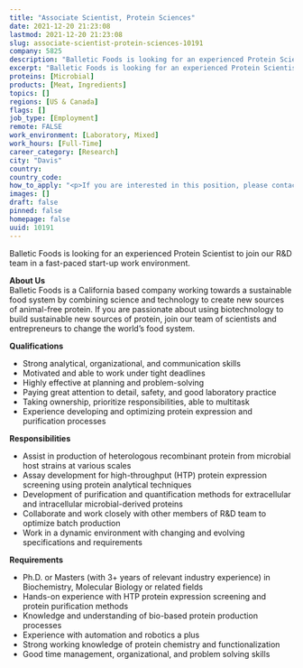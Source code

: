 ```yaml
---
title: "Associate Scientist, Protein Sciences"
date: 2021-12-20 21:23:08
lastmod: 2021-12-20 21:23:08
slug: associate-scientist-protein-sciences-10191
company: 5825
description: "Balletic Foods is looking for an experienced Protein Scientist to join our R&D team in a fast-paced start-up work environment.About UsBalletic Foods is a California based company working towards a sustainable food system by combining science and technology to create new sources of animal-free protein. If you are passionate about using biotechnology to build sustainable new sources of protein, join our team of scientists and entrepreneurs to change the world’s food system.Qualifications"
excerpt: "Balletic Foods is looking for an experienced Protein Scientist to join our R&D team in a fast-paced start-up work environment.About UsBalletic Foods is a California based company working towards a sustainable food system by combining science and technology to create new sources of animal-free protein. If you are passionate about using biotechnology to build sustainable new sources of protein, join our team of scientists and entrepreneurs to change the world’s food system.Qualifications"
proteins: [Microbial]
products: [Meat, Ingredients]
topics: []
regions: [US & Canada]
flags: []
job_type: [Employment]
remote: FALSE
work_environment: [Laboratory, Mixed]
work_hours: [Full-Time]
career_category: [Research]
city: "Davis"
country: 
country_code: 
how_to_apply: "<p>If you are interested in this position, please contact <a href=\"mailto:careers@balleticfoods.com\">careers@balleticfoods.com</a>.</p>"
images: []
draft: false
pinned: false
homepage: false
uuid: 10191
---
```

<p>Balletic Foods is looking for an experienced Protein Scientist to join our R&D team in a fast-paced start-up work environment.</p>
<p><strong>About Us</strong><br />
Balletic Foods is a California based company working towards a sustainable food system by combining science and technology to create new sources of animal-free protein. If you are passionate about using biotechnology to build sustainable new sources of protein, join our team of scientists and entrepreneurs to change the world’s food system.</p>
<p><strong>Qualifications</strong></p>
<ul>
<li>Strong analytical, organizational, and communication skills</li>
<li>Motivated and able to work under tight deadlines</li>
<li>Highly effective at planning and problem-solving</li>
<li>Paying great attention to detail, safety, and good laboratory practice</li>
<li>Taking ownership, prioritize responsibilities, able to multitask</li>
<li>Experience developing and optimizing protein expression and purification processes</li>
</ul>
<p><strong>Responsibilities</strong></p>
<ul>
<li>Assist in production of heterologous recombinant protein from microbial host strains at various scales</li>
<li>Assay development for high-throughput (HTP) protein expression screening using protein analytical techniques</li>
<li>Development of purification and quantification methods for extracellular and intracellular microbial-derived proteins</li>
<li>Collaborate and work closely with other members of R&D team to optimize batch production</li>
<li>Work in a dynamic environment with changing and evolving specifications and requirements</li>
</ul>
<p><strong>Requirements</strong></p>
<ul>
<li>Ph.D. or Masters (with 3+ years of relevant industry experience) in Biochemistry, Molecular Biology or related fields</li>
<li>Hands-on experience with HTP protein expression screening and protein purification methods</li>
<li>Knowledge and understanding of bio-based protein production processes</li>
<li>Experience with automation and robotics a plus</li>
<li>Strong working knowledge of protein chemistry and functionalization</li>
<li>Good time management, organizational, and problem solving skills</li>
</ul>
